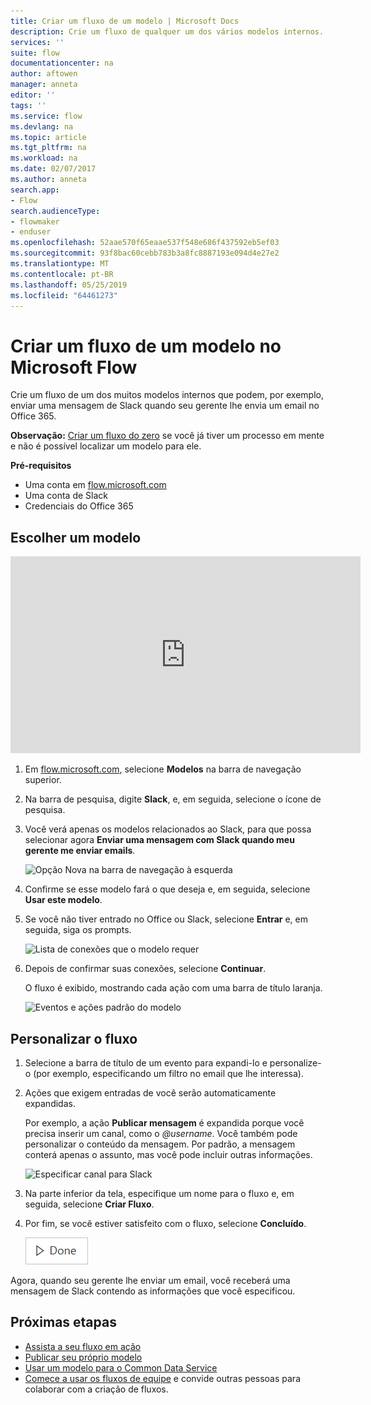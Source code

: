 ```yaml
---
title: Criar um fluxo de um modelo | Microsoft Docs
description: Crie um fluxo de qualquer um dos vários modelos internos.
services: ''
suite: flow
documentationcenter: na
author: aftowen
manager: anneta
editor: ''
tags: ''
ms.service: flow
ms.devlang: na
ms.topic: article
ms.tgt_pltfrm: na
ms.workload: na
ms.date: 02/07/2017
ms.author: anneta
search.app:
- Flow
search.audienceType:
- flowmaker
- enduser
ms.openlocfilehash: 52aae570f65eaae537f548e686f437592eb5ef03
ms.sourcegitcommit: 93f8bac60cebb783b3a8fc8887193e094d4e27e2
ms.translationtype: MT
ms.contentlocale: pt-BR
ms.lasthandoff: 05/25/2019
ms.locfileid: "64461273"
---
```

# <a name="create-a-flow-from-a-template-in-microsoft-flow"></a>Criar um fluxo de um modelo no Microsoft Flow
Crie um fluxo de um dos muitos modelos internos que podem, por exemplo, enviar uma mensagem de Slack quando seu gerente lhe envia um email no Office 365.

**Observação:** [Criar um fluxo do zero](get-started-logic-flow.md) se você já tiver um processo em mente e não é possível localizar um modelo para ele.

**Pré-requisitos**

* Uma conta em [flow.microsoft.com](https://flow.microsoft.com)
* Uma conta de Slack
* Credenciais do Office 365

## <a name="choose-a-template"></a>Escolher um modelo
<iframe width="560" height="315" src="https://www.youtube.com/embed/ZJK8cYdjAic?list=PL8nfc9haGeb55I9wL9QnWyHp3ctU2_ThF" frameborder="0" allowfullscreen></iframe>

1. Em [flow.microsoft.com](https://flow.microsoft.com), selecione **Modelos** na barra de navegação superior.
2. Na barra de pesquisa, digite **Slack**, e, em seguida, selecione o ícone de pesquisa.
3. Você verá apenas os modelos relacionados ao Slack, para que possa selecionar agora **Enviar uma mensagem com Slack quando meu gerente me enviar emails**.
   
    ![Opção Nova na barra de navegação à esquerda](./media/get-started-logic-template/select-template.png)
4. Confirme se esse modelo fará o que deseja e, em seguida, selecione **Usar este modelo**.
5. Se você não tiver entrado no Office ou Slack, selecione **Entrar** e, em seguida, siga os prompts.
   
    ![Lista de conexões que o modelo requer](./media/get-started-logic-template/confirm-connections.png)
6. Depois de confirmar suas conexões, selecione **Continuar**.
   
    O fluxo é exibido, mostrando cada ação com uma barra de título laranja.
   
    ![Eventos e ações padrão do modelo](./media/get-started-logic-template/template-default.png)

## <a name="customize-your-flow"></a>Personalizar o fluxo
1. Selecione a barra de título de um evento para expandi-lo e personalize-o (por exemplo, especificando um filtro no email que lhe interessa).
2. Ações que exigem entradas de você serão automaticamente expandidas.
   
    Por exemplo, a ação **Publicar mensagem** é expandida porque você precisa inserir um canal, como o *\@username*. Você também pode personalizar o conteúdo da mensagem. Por padrão, a mensagem conterá apenas o assunto, mas você pode incluir outras informações.
   
    ![Especificar canal para Slack](./media/get-started-logic-template/specify-keyword.png)
3. Na parte inferior da tela, especifique um nome para o fluxo e, em seguida, selecione **Criar Fluxo**.
4. Por fim, se você estiver satisfeito com o fluxo, selecione **Concluído**.
   
    ![Botão Concluído](./media/get-started-logic-template/done.png)

Agora, quando seu gerente lhe enviar um email, você receberá uma mensagem de Slack contendo as informações que você especificou.

## <a name="next-steps"></a>Próximas etapas
* [Assista a seu fluxo em ação](see-a-flow-run.md)
* [Publicar seu próprio modelo](publish-a-template.md)
* [Usar um modelo para o Common Data Service](common-data-model-intro.md)
* [Comece a usar os fluxos de equipe](create-team-flows.md) e convide outras pessoas para colaborar com a criação de fluxos.

